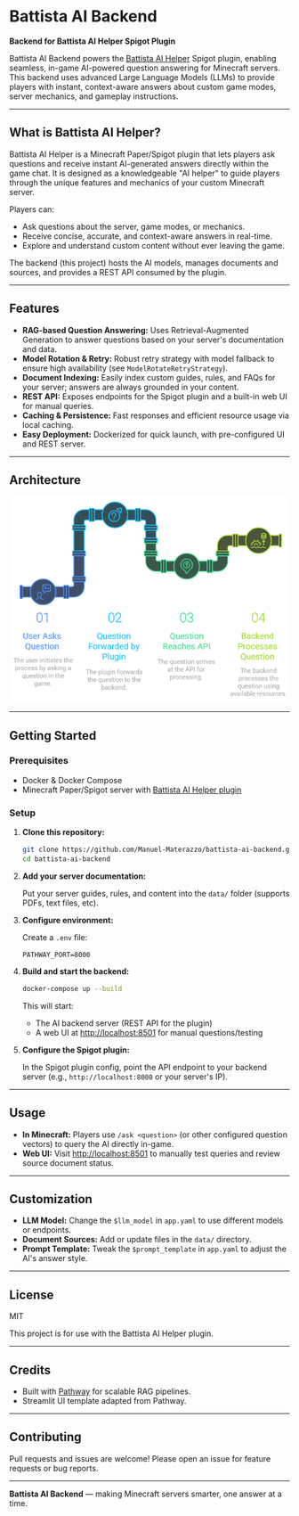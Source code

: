 # Battista AI Backend

**Backend for Battista AI Helper Spigot Plugin**

Battista AI Backend powers the [Battista AI Helper](https://github.com/Manuel-Materazzo/battista-ai-spigot) Spigot plugin, enabling seamless, in-game AI-powered question answering for Minecraft servers. This backend uses advanced Large Language Models (LLMs) to provide players with instant, context-aware answers about custom game modes, server mechanics, and gameplay instructions.

---

## What is Battista AI Helper?

Battista AI Helper is a Minecraft Paper/Spigot plugin that lets players ask questions and receive instant AI-generated answers directly within the game chat. It is designed as a knowledgeable "AI helper" to guide players through the unique features and mechanics of your custom Minecraft server.

Players can:
- Ask questions about the server, game modes, or mechanics.
- Receive concise, accurate, and context-aware answers in real-time.
- Explore and understand custom content without ever leaving the game.

The backend (this project) hosts the AI models, manages documents and sources, and provides a REST API consumed by the plugin.

---

## Features

- **RAG-based Question Answering:** Uses Retrieval-Augmented Generation to answer questions based on your server's documentation and data.
- **Model Rotation & Retry:** Robust retry strategy with model fallback to ensure high availability (see `ModelRotateRetryStrategy`).
- **Document Indexing:** Easily index custom guides, rules, and FAQs for your server; answers are always grounded in your content.
- **REST API:** Exposes endpoints for the Spigot plugin and a built-in web UI for manual queries.
- **Caching & Persistence:** Fast responses and efficient resource usage via local caching.
- **Easy Deployment:** Dockerized for quick launch, with pre-configured UI and REST server.

---

## Architecture

![architecture.png](assets/architecture.png)

---

## Getting Started

### Prerequisites

- Docker & Docker Compose
- Minecraft Paper/Spigot server with [Battista AI Helper plugin](https://github.com/Manuel-Materazzo/battista-ai-spigot)

### Setup

1. **Clone this repository:**

   ```sh
   git clone https://github.com/Manuel-Materazzo/battista-ai-backend.git
   cd battista-ai-backend
   ```

2. **Add your server documentation:**

   Put your server guides, rules, and content into the `data/` folder (supports PDFs, text files, etc).

3. **Configure environment:**

   Create a `.env` file:

   ```
   PATHWAY_PORT=8000
   ```

4. **Build and start the backend:**

   ```sh
   docker-compose up --build
   ```

   This will start:
   - The AI backend server (REST API for the plugin)
   - A web UI at [http://localhost:8501](http://localhost:8501) for manual questions/testing

5. **Configure the Spigot plugin:**

   In the Spigot plugin config, point the API endpoint to your backend server (e.g., `http://localhost:8000` or your server's IP).

---

## Usage

- **In Minecraft:** Players use `/ask <question>` (or other configured question vectors) to query the AI directly in-game.
- **Web UI:** Visit [http://localhost:8501](http://localhost:8501) to manually test queries and review source document status.

---

## Customization

- **LLM Model:** Change the `$llm_model` in `app.yaml` to use different models or endpoints.
- **Document Sources:** Add or update files in the `data/` directory.
- **Prompt Template:** Tweak the `$prompt_template` in `app.yaml` to adjust the AI's answer style.

---

## License

MIT

This project is for use with the Battista AI Helper plugin.

---

## Credits

- Built with [Pathway](https://pathway.com/) for scalable RAG pipelines.
- Streamlit UI template adapted from Pathway.

---

## Contributing

Pull requests and issues are welcome! Please open an issue for feature requests or bug reports.

---

**Battista AI Backend** — making Minecraft servers smarter, one answer at a time.